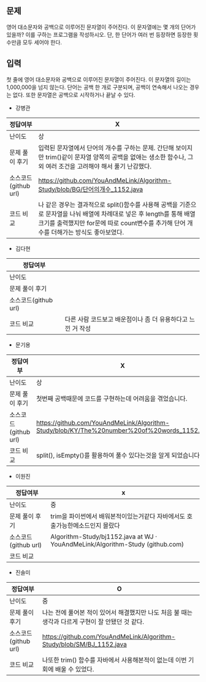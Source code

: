 ## 문제

영어 대소문자와 공백으로 이루어진 문자열이 주어진다. 이 문자열에는 몇 개의 단어가 있을까? 이를 구하는 프로그램을 작성하시오. 단, 한 단어가 여러 번 등장하면 등장한 횟수만큼 모두 세어야 한다.

## 입력

첫 줄에 영어 대소문자와 공백으로 이루어진 문자열이 주어진다. 이 문자열의 길이는 1,000,000을 넘지 않는다. 단어는 공백 한 개로 구분되며, 공백이 연속해서 나오는 경우는 없다. 또한 문자열은 공백으로 시작하거나 끝날 수 있다.

- 강병관

| 정답여부 | X |
| --- | --- |
| 난이도 | 상 |
| 문제 풀이 후기 | 입력된 문자열에서 단어의 개수를 구하는 문제. 간단해 보이지만 trim()같이 문자열 양쪽의 공백을 없애는 생소한 함수나, 그 외 여러 조건을 고려해야 해서 풀기 난감했다. |
| 소스코드(github url) | https://github.com/YouAndMeLink/Algorithm-Study/blob/BG/단어의개수_1152.java |
| 코드 비교 | 나 같은 경우는 결과적으로 split()함수를 사용해 공백을 기준으로 문자열을 나눠 배열에 차례대로 넣은 후 length를 통해 배열 크기를 출력했지만 for문에 따로 count변수를 추가해 단어 개수를 더해가는 방식도 좋아보였다.  |
- 김다현

| 정답여부 |  |
| --- | --- |
| 난이도 |  |
| 문제 풀이 후기 |  |
| 소스코드(github url) |  |
| 코드 비교 | 다른 사람 코드보고 배운점이나 좀 더 유용하다고 느낀 거 작성 |
- 문기용

| 정답여부 | X |
| --- | --- |
| 난이도 | 상 |
| 문제 풀이 후기 | 첫번째 공백때문에 코드를 구현하는데 어려움을 겪었습니다. |
| 소스코드(github url) | https://github.com/YouAndMeLink/Algorithm-Study/blob/KY/The%20number%20of%20words_1152.md |
| 코드 비교 | split(), isEmpty()를 활용하여 풀수 있다는것을 알게 되었습니다. |
- 이원진

| 정답여부 | x |
| --- | --- |
| 난이도 | 중 |
| 문제 풀이 후기 | trim을 파이썬에서 배워본적이있는거같다 자바에서도 호출가능한메소드인지 몰랐다 |
| 소스코드(github url) | Algorithm-Study/bj1152.java at WJ · YouAndMeLink/Algorithm-Study (github.com) |
| 코드 비교 |  |
- 진솔미

| 정답여부 | O  |
| --- | --- |
| 난이도 | 중 |
| 문제 풀이 후기 | 나는 전에 풀어본 적이 있어서 해결했지만 나도 처음 불 때는 생각과 다르게 구현이 잘 안됐던 것 같다. |
| 소스코드(github url) | https://github.com/YouAndMeLink/Algorithm-Study/blob/SM/BJ_1152.java |
| 코드 비교 | 나또한 trim() 함수를 자바에서 사용해본적이 없는데 이번 기회에 배울 수 있었다. |
